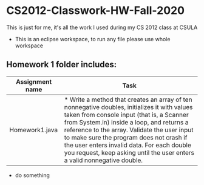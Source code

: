 # CS2012-Classwork-HW-Fall-2020
This is just for me, it's all the work I used during my CS 2012 class at CSULA
* This is an eclipse workspace, to run any file please use whole workspace

## Homework 1 folder includes:
Assignment name  | Task
-------------    | -------------
Homework1.java     | * Write a method that creates an array of ten nonnegative doubles, initializes it with values taken from console input (that is, a Scanner from System.in) inside a loop, and returns a reference to the array. Validate the user input to make sure the program does not crash if the user enters invalid data. For each double you request, keep asking until the user enters a valid nonnegative double.
* do something
